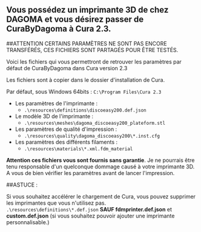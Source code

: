 ## Vous possédez un imprimante 3D de chez DAGOMA et vous désirez passer de CuraByDagoma à Cura 2.3.

##ATTENTION CERTAINS PARAMÈTRES NE SONT PAS ENCORE TRANSFÉRÉS, CES FICHIERS SONT PARTAGÉS POUR ÊTRE TESTÉS.

Voici les fichiers qui vous permettront de retrouver les paramètres par défaut de CuraByDagoma dans Cura version 2.3

Les fichiers sont à copier dans le dossier d'installation de Cura.

Par défaut, sous Windows 64bits :
`C:\Program Files\Cura 2.3`

- Les paramètres de l'imprimante :
  - `.\resources\definitions\discoeasy200.def.json`
- Le modèle 3D de l'imprimante :
  - `.\resources\meshes\dagoma_discoeasy200_plateform.stl`
- Les paramètres de qualité d'impression :
  - `.\resources\quality\dagoma_discoeasy200\*.inst.cfg`
- Les paramètres des différents filaments :
  - `.\resources\materials\*.xml.fdm_material`

**Attention ces fichiers vous sont fournis sans garantie**. Je ne pourrais être tenu responsable d'un quelconque dommage causé à votre imprimante 3D. A vous de bien vérifier les paramètres avant de lancer l'impression.

##ASTUCE :

Si vous souhaitez accélérer le chargement de Cura, vous pouvez supprimer les imprimantes que vous n'utilisez pas.
`.\resources\definitions\*.def.json` **SAUF fdmprinter.def.json** et **custom.def.json** (si vous souhaitez pouvoir ajouter une imprimante personnalisable.)
